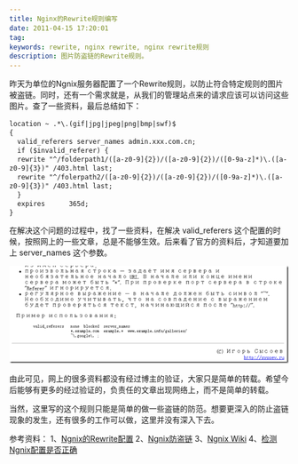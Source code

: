 ```yaml
---
title: Nginx的Rewrite规则编写
date: 2011-04-15 17:20:01
tag: 
keywords: rewrite, nginx rewrite, nginx rewrite规则
description: 图片防盗链的Rewrite规则。
---
```


昨天为单位的Ngnix服务器配置了一个Rewrite规则，以防止符合特定规则的图片被盗链。同时，还有一个需求就是，从我们的管理站点来的请求应该可以访问这些图片。查了一些资料，最后总结如下：
```nginx
location ~ .*\.(gif|jpg|jpeg|png|bmp|swf)$
{
  valid_referers server_names admin.xxx.com.cn;
  if ($invalid_referer) {
  rewrite "^/folderpath1/([a-z0-9]{2})/([a-z0-9]{2})/([0-9a-z]*)\.([a-z0-9]{3})" /403.html last;
  rewrite "^/folerpath2/([a-z0-9]{2})/([a-z0-9]{2})/([0-9a-z]*)\.([a-z0-9]{3})" /403.html last;
  }
  expires      365d;
}
```

在解决这个问题的过程中，找了一些资料，在解决 valid_referers 这个配置的时候，按照网上的一些文章，总是不能够生效。后来看了官方的资料后，才知道要加上 server_names 这个参数。

![](20110415-nginx-rewrite/201104151719567868.png)

由此可见，网上的很多资料都没有经过博主的验证，大家只是简单的转载。希望今后能够有更多的经过验证的，负责任的文章出现网络上，而不是简单的转载。

当然，这里写的这个规则只能是简单的做一些盗链的防范。想要更深入的防止盗链现象的发生，还有很多的工作可以做，这里并没有深入下去。


参考资料：
1、[Ngnix的Rewrite配置](http://www.ccvita.com/319.html)
2、[Ngnix防盗链](http://www.xpb.cn/blog/723.html)
3、[Ngnix Wiki](http://wiki.nginx.org)
4、[检测Ngnix配置是否正确](http://www.jiucool.com/blog/nginx-is-configured-correctly-detected/)

